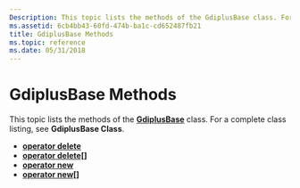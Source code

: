 ```yaml
---
Description: This topic lists the methods of the GdiplusBase class. For a complete class listing, see GdiplusBase Class.
ms.assetid: 6cb4bb43-60fd-474b-ba1c-cd652487fb21
title: GdiplusBase Methods
ms.topic: reference
ms.date: 05/31/2018
---
```


# GdiplusBase Methods

This topic lists the methods of the [**GdiplusBase**](/windows/win32/api/gdiplusbase/nl-gdiplusbase-gdiplusbase) class. For a complete class listing, see **GdiplusBase Class**.

-   [**operator delete**](https://msdn.microsoft.com/library/ms536164(v=VS.85).aspx)
-   [**operator delete\[\]**](/windows/win32/api/gdiplusbase/nf-gdiplusbase-gdiplusbase-operatordelete_array)
-   [**operator new**](https://msdn.microsoft.com/library/ms536166(v=VS.85).aspx)
-   [**operator new\[\]**](/windows/win32/api/gdiplusbase/nf-gdiplusbase-gdiplusbase-operatornew_array)

 

 



